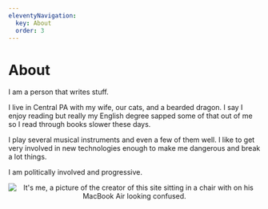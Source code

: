 ```yaml
---
eleventyNavigation:
  key: About
  order: 3
---
```

# About

I am a person that writes stuff.

I live in Central PA with my wife, our cats, and a bearded dragon. I say I enjoy reading but really my English degree sapped some of that out of me so I read through books slower these days. 

I play several musical instruments and even a few of them well. I like to get very involved in new technologies enough to make me dangerous and break a lot things. 

I am politically involved and progressive.

<center><img eleventy:widths="300" src="/assets/images/self.png" alt="It's me, a picture of the creator of this site sitting in a chair with on his MacBook Air looking confused."></center>